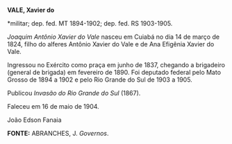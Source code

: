 **VALE, Xavier do**

\*militar; dep. fed. MT 1894-1902; dep. fed. RS 1903-1905.

*Joaquim Antônio Xavier do Vale* nasceu em Cuiabá no dia 14 de março de
1824, filho do alferes Antônio Xavier do Vale e de Ana Efigênia Xavier
do Vale.

Ingressou no Exército como praça em junho de 1837, chegando a brigadeiro
(general de brigada) em fevereiro de 1890. Foi deputado federal pelo
Mato Grosso de 1894 a 1902 e pelo Rio Grande do Sul de 1903 a 1905.

Publicou *Invasão do Rio Grande do Sul* (1867).

Faleceu em 16 de maio de 1904.

João Edson Fanaia

**FONTE:** ABRANCHES, J. *Governos*.
